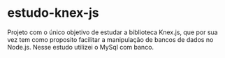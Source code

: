 # estudo-knex-js
Projeto com o único objetivo de estudar a biblioteca Knex.js, que por sua vez tem como proposito facilitar a manipulação de bancos de dados no Node.js. Nesse estudo utilizei o MySql com banco.
